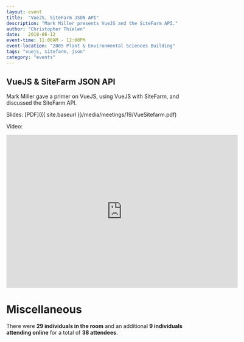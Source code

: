 ```yaml
---
layout: event
title:  "VueJS, SiteFarm JSON API"
description: "Mark Miller presents VueJS and the SiteFarm API."
author: "Christopher Thielen"
date:   2018-06-12
event-time: 11:00AM - 12:00PM
event-location: "2005 Plant & Environmental Sciences Building"
tags: "vuejs, sitefarm, json"
category: "events"
---
```


VueJS & SiteFarm JSON API
-

Mark Miller gave a primer on VueJS, using VueJS with SiteFarm, and discussed the SiteFarm API.

Slides: [PDF]({{ site.baseurl }}/media/meetings/19/VueSitefarm.pdf)

Video:

<iframe id="kaltura_player" src="https://cdnapisec.kaltura.com/p/1770401/sp/177040100/embedIframeJs/uiconf_id/29032722/partner_id/1770401?iframeembed=true&playerId=kaltura_player&entry_id=0_z6s9rx7q&flashvars[mediaProtocol]=rtmp&amp;flashvars[streamerType]=rtmp&amp;flashvars[streamerUrl]=rtmp://www.kaltura.com:1935&amp;flashvars[rtmpFlavors]=1&amp;flashvars[localizationCode]=en&amp;flashvars[leadWithHTML5]=true&amp;flashvars[sideBarContainer.plugin]=true&amp;flashvars[sideBarContainer.position]=left&amp;flashvars[sideBarContainer.clickToClose]=true&amp;flashvars[chapters.plugin]=true&amp;flashvars[chapters.layout]=vertical&amp;flashvars[chapters.thumbnailRotator]=false&amp;flashvars[streamSelector.plugin]=true&amp;flashvars[EmbedPlayer.SpinnerTarget]=videoHolder&amp;flashvars[dualScreen.plugin]=true&amp;&wid=0_ods4nc3d" width="608" height="402" allowfullscreen webkitallowfullscreen mozAllowFullScreen allow="autoplay *; fullscreen *; encrypted-media *" frameborder="0" title="Kaltura Player"></iframe>

Miscellaneous
=
There were **29 individuals in the room** and an additional **9 individuals attending online** for a total of **38 attendees**.
